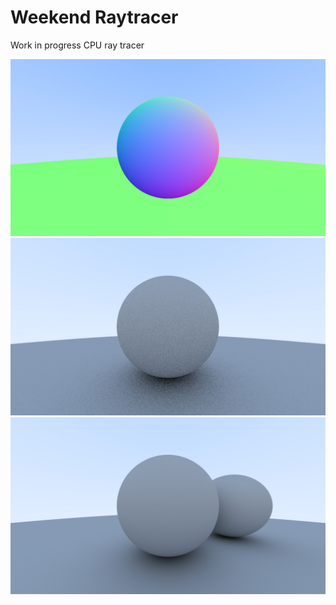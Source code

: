 # Weekend Raytracer

Work in progress CPU ray tracer

![Sphere normal screenshot](https://github.com/sethpyle376/weekend-raytracer/blob/master/spheres_1.jpg?raw=true)
![Sphere matte screenshot](https://github.com/sethpyle376/weekend-raytracer/blob/master/spheres_2.jpg?raw=true)
![Spheres 1000 samples/pixel screenshot](https://github.com/sethpyle376/weekend-raytracer/blob/master/spheres_3.jpg?raw=true)
